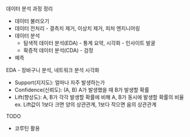 데이터 분석 과정 정리
- 데이터 불러오기
- 데이터 전처리 - 결측치 제거, 이상치 제거, 피처 엔지니어링
- 데이터 분석
	- 탐색적 데이터 분석(EDA) - 통계 요약, 시각화 - 인사이트 발굴
	- 확증적 데이터 분석(CDA) - 검정
- 예측

EDA - 장바구니 분석, 네트워크 분석 시각화

- Support(지지도): 얼마나 자주 발생하는가
- Confidence(신뢰도): (A, B) A가 발생했을 때 B가 발생할 확률
- Lift(향상도): A, B가 각각 발생할 확률에 비해 A, B가 동시에 발생할 확률의 비율
	ex. Lift값이 1보다 크면 양의 상관관계, 1보다 작으면 음의 상관관계

TODO
- 코루틴 활용